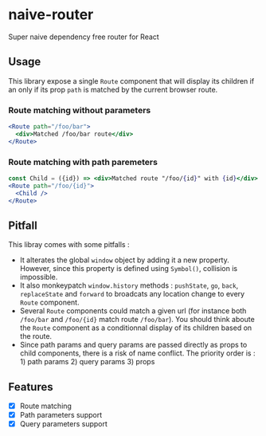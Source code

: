 # naive-router

Super naive dependency free router for React

## Usage

This library expose a single `Route` component that will display its children if an only if its prop `path` is matched by the current browser route.

### Route matching without parameters

```jsx
<Route path="/foo/bar">
  <div>Matched /foo/bar route</div>
</Route>
```

### Route matching with path paremeters

```jsx
const Child = ({id}) => <div>Matched route "/foo/{id}" with {id}</div>
<Route path="/foo/{id}">
  <Child />
</Route>
```

## Pitfall

This libray comes with some pitfalls :

- It alterates the global `window` object by adding it a new property. However, since this property is defined using `Symbol()`, collision is impossible.
- It also monkeypatch `window.history` methods : `pushState`, `go`, `back`, `replaceState` and `forward` to broadcats any location change to every `Route` component.
- Several `Route` components could match a given url (for instance both `/foo/bar` and `/foo/{id}` match route `/foo/bar`). You should think aboute the `Route` component as a conditionnal display of its children based on the route.
- Since path params and query params are passed directly as props to child components, there is a risk of name conflict. The priority order is : 1) path params 2) query params 3) props

## Features

- [x] Route matching
- [x] Path parameters support
- [x] Query parameters support
